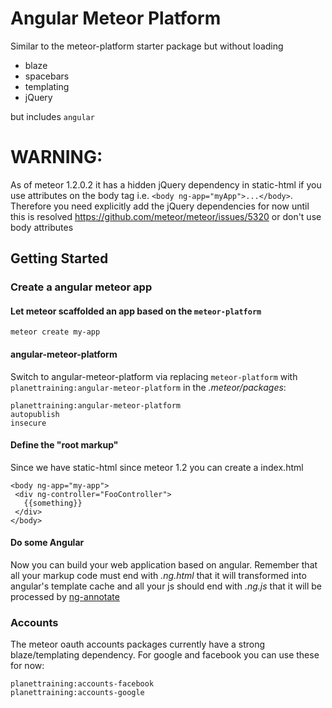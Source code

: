 # Angular Meteor Platform
Similar to the meteor-platform starter package but without loading
- blaze
- spacebars
- templating
- jQuery

but includes ```angular```

# WARNING:

As of meteor 1.2.0.2 it has a hidden jQuery dependency in static-html if you use attributes on the body tag i.e. ```<body ng-app="myApp">...</body>```.
Therefore you need explicitly add the jQuery dependencies for now until this is resolved https://github.com/meteor/meteor/issues/5320 or don't use body attributes


## Getting Started
### Create a angular meteor app
#### Let meteor scaffolded an app based on the ```meteor-platform```
```
meteor create my-app
```
#### angular-meteor-platform
Switch to angular-meteor-platform via replacing ```meteor-platform``` with ```planettraining:angular-meteor-platform``` in the _.meteor/packages_:
```
planettraining:angular-meteor-platform
autopublish
insecure
```
#### Define the "root markup"
Since we have static-html since meteor 1.2 you can create a index.html
```
<body ng-app="my-app">
 <div ng-controller="FooController">
   {{something}}
 </div>
</body>
```

#### Do some Angular
Now you can build your web application based on angular. Remember that all your markup code must end with *.ng.html* that it will transformed into angular's template cache and all your js should end with *.ng.js* that it will be processed by [ng-annotate](https://github.com/olov/ng-annotate.git)


### Accounts
The meteor oauth accounts packages currently have a strong blaze/templating dependency. For google and facebook you can use these for now:
```
planettraining:accounts-facebook
planettraining:accounts-google
```
